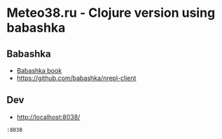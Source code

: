 # Meteo38.ru - Clojure version using babashka

## Babashka

- [Babashka book](https://book.babashka.org/)
- <https://github.com/babashka/nrepl-client>
  
## Dev

- <http://localhost:8038/>

```sh
:8038
```
